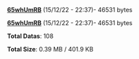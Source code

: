 [**65whUmRB**](/data/65whUmRB.txt) (15/12/22 - 22:37)- 46531 bytes

[**65whUmRB**](/data/65whUmRB.txt) (15/12/22 - 22:37)- 46531 bytes

**Total Datas**: 108

**Total Size**: 0.39 MB / 401.9 KB